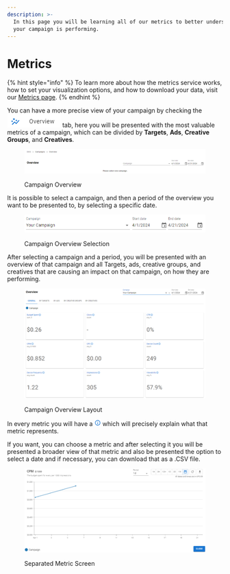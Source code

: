 ```yaml
---
description: >-
  In this page you will be learning all of our metrics to better understand how
  your campaign is performing.
---
```


# Metrics

{% hint style="info" %}
To learn more about how the metrics service works, how to set your visualization options, and how to download your data, visit our [Metrics page](../metrics.md).&#x20;
{% endhint %}

You can have a more precise view of your campaign by checking the <img src="../../.gitbook/assets/image (32) (1).png" alt="Overview" data-size="line"> tab, here you will be presented with the most valuable metrics of a campaign, which can be divided by **Targets**, **Ads**, **Creative Groups**, and **Creatives**.

<figure><img src="../../.gitbook/assets/image (34) (1).png" alt=""><figcaption><p>Campaign Overview</p></figcaption></figure>

It is possible to select a campaign, and then a period of the overview you want to be presented to, by selecting a specific date.

<figure><img src="../../.gitbook/assets/image (33) (1).png" alt=""><figcaption><p>Campaign Overview Selection</p></figcaption></figure>

After selecting a campaign and a period, you will be presented with an overview of that campaign and all Targets, ads, creative groups, and creatives that are causing an impact on that campaign, on how they are performing.

<figure><img src="../../.gitbook/assets/image (36) (1).png" alt=""><figcaption><p>Campaign Overview Layout</p></figcaption></figure>

In every metric you will have a <img src="../../.gitbook/assets/image (38) (1).png" alt="Info" data-size="line"> which will precisely explain what that metric represents.

If you want, you can choose a metric and after selecting it you will be presented a broader view of that metric and also be presented the option to select a date and if necessary, you can download that as a .CSV file.

<figure><img src="../../.gitbook/assets/image (39) (1).png" alt=""><figcaption><p>Separated Metric Screen</p></figcaption></figure>
